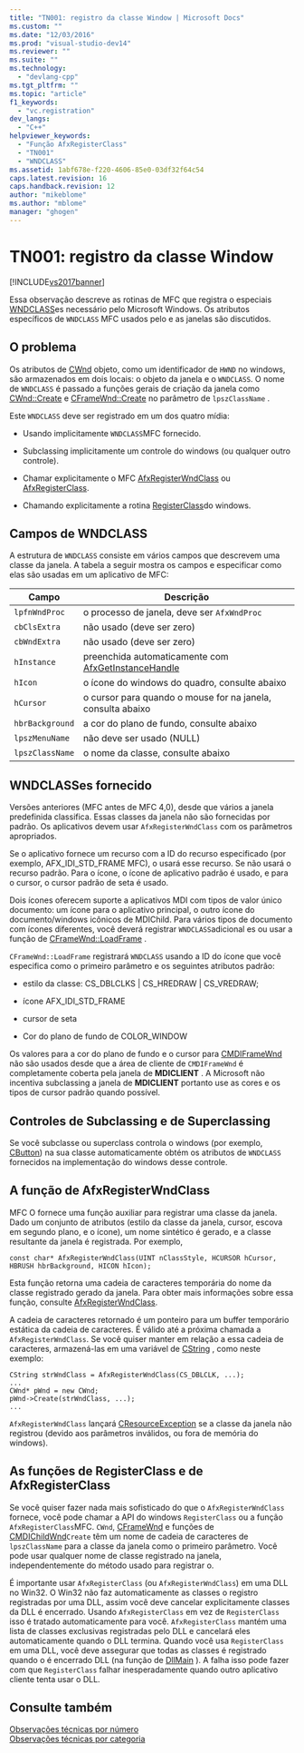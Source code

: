 ```yaml
---
title: "TN001: registro da classe Window | Microsoft Docs"
ms.custom: ""
ms.date: "12/03/2016"
ms.prod: "visual-studio-dev14"
ms.reviewer: ""
ms.suite: ""
ms.technology: 
  - "devlang-cpp"
ms.tgt_pltfrm: ""
ms.topic: "article"
f1_keywords: 
  - "vc.registration"
dev_langs: 
  - "C++"
helpviewer_keywords: 
  - "Função AfxRegisterClass"
  - "TN001"
  - "WNDCLASS"
ms.assetid: 1abf678e-f220-4606-85e0-03df32f64c54
caps.latest.revision: 16
caps.handback.revision: 12
author: "mikeblome"
ms.author: "mblome"
manager: "ghogen"
---
```

# TN001: registro da classe Window
[!INCLUDE[vs2017banner](../assembler/inline/includes/vs2017banner.md)]

Essa observação descreve as rotinas de MFC que registra o especiais [WNDCLASS](http://msdn.microsoft.com/library/windows/desktop/ms633576)es necessário pelo Microsoft Windows.  Os atributos específicos de `WNDCLASS` MFC usados pelo e as janelas são discutidos.  
  
## O problema  
 Os atributos de [CWnd](../Topic/CWnd%20Class.md) objeto, como um identificador de `HWND` no windows, são armazenados em dois locais: o objeto da janela e o `WNDCLASS`.  O nome de `WNDCLASS` é passado a funções gerais de criação da janela como [CWnd::Create](../Topic/CWnd::Create.md) e [CFrameWnd::Create](../Topic/CFrameWnd::Create.md) no parâmetro de `lpszClassName` .  
  
 Este `WNDCLASS` deve ser registrado em um dos quatro mídia:  
  
-   Usando implicitamente `WNDCLASS`MFC fornecido.  
  
-   Subclassing implicitamente um controle do windows \(ou qualquer outro controle\).  
  
-   Chamar explicitamente o MFC [AfxRegisterWndClass](../Topic/AfxRegisterWndClass.md) ou [AfxRegisterClass](../Topic/AfxRegisterClass.md).  
  
-   Chamando explicitamente a rotina [RegisterClass](http://msdn.microsoft.com/library/windows/desktop/ms633586)do windows.  
  
## Campos de WNDCLASS  
 A estrutura de `WNDCLASS` consiste em vários campos que descrevem uma classe da janela.  A tabela a seguir mostra os campos e especificar como elas são usadas em um aplicativo de MFC:  
  
|Campo|Descrição|  
|-----------|---------------|  
|`lpfnWndProc`|o processo de janela, deve ser `AfxWndProc`|  
|`cbClsExtra`|não usado \(deve ser zero\)|  
|`cbWndExtra`|não usado \(deve ser zero\)|  
|`hInstance`|preenchida automaticamente com [AfxGetInstanceHandle](../Topic/AfxGetInstanceHandle.md)|  
|`hIcon`|o ícone do windows do quadro, consulte abaixo|  
|`hCursor`|o cursor para quando o mouse for na janela, consulta abaixo|  
|`hbrBackground`|a cor do plano de fundo, consulte abaixo|  
|`lpszMenuName`|não deve ser usado \(NULL\)|  
|`lpszClassName`|o nome da classe, consulte abaixo|  
  
## WNDCLASSes fornecido  
 Versões anteriores \(MFC antes de MFC 4,0\), desde que vários a janela predefinida classifica.  Essas classes da janela não são fornecidas por padrão.  Os aplicativos devem usar `AfxRegisterWndClass` com os parâmetros apropriados.  
  
 Se o aplicativo fornece um recurso com a ID do recurso especificado \(por exemplo, AFX\_IDI\_STD\_FRAME MFC\), o usará esse recurso.  Se não usará o recurso padrão.  Para o ícone, o ícone de aplicativo padrão é usado, e para o cursor, o cursor padrão de seta é usado.  
  
 Dois ícones oferecem suporte a aplicativos MDI com tipos de valor único documento: um ícone para o aplicativo principal, o outro ícone do documento\/windows icônicos de MDIChild.  Para vários tipos de documento com ícones diferentes, você deverá registrar `WNDCLASS`adicional es ou usar a função de [CFrameWnd::LoadFrame](../Topic/CFrameWnd::LoadFrame.md) .  
  
 `CFrameWnd::LoadFrame` registrará `WNDCLASS` usando a ID do ícone que você especifica como o primeiro parâmetro e os seguintes atributos padrão:  
  
-   estilo da classe: CS\_DBLCLKS &#124; CS\_HREDRAW &#124; CS\_VREDRAW;  
  
-   ícone AFX\_IDI\_STD\_FRAME  
  
-   cursor de seta  
  
-   Cor do plano de fundo de COLOR\_WINDOW  
  
 Os valores para a cor do plano de fundo e o cursor para [CMDIFrameWnd](../mfc/reference/cmdiframewnd-class.md) não são usados desde que a área de cliente de `CMDIFrameWnd` é completamente coberta pela janela de **MDICLIENT** .  A Microsoft não incentiva subclassing a janela de **MDICLIENT** portanto use as cores e os tipos de cursor padrão quando possível.  
  
## Controles de Subclassing e de Superclassing  
 Se você subclasse ou superclass controla o windows \(por exemplo, [CButton](../mfc/reference/cbutton-class.md)\) na sua classe automaticamente obtém os atributos de `WNDCLASS` fornecidos na implementação do windows desse controle.  
  
## A função de AfxRegisterWndClass  
 MFC O fornece uma função auxiliar para registrar uma classe da janela.  Dado um conjunto de atributos \(estilo da classe da janela, cursor, escova em segundo plano, e o ícone\), um nome sintético é gerado, e a classe resultante da janela é registrada.  Por exemplo,  
  
```  
const char* AfxRegisterWndClass(UINT nClassStyle, HCURSOR hCursor, HBRUSH hbrBackground, HICON hIcon);  
```  
  
 Esta função retorna uma cadeia de caracteres temporária do nome da classe registrado gerado da janela.  Para obter mais informações sobre essa função, consulte [AfxRegisterWndClass](../Topic/AfxRegisterWndClass.md).  
  
 A cadeia de caracteres retornado é um ponteiro para um buffer temporário estática da cadeia de caracteres.  É válido até a próxima chamada a `AfxRegisterWndClass`.  Se você quiser manter em relação a essa cadeia de caracteres, armazená\-las em uma variável de [CString](../atl-mfc-shared/using-cstring.md) , como neste exemplo:  
  
```  
CString strWndClass = AfxRegisterWndClass(CS_DBLCLK, ...);  
...  
CWnd* pWnd = new CWnd;  
pWnd->Create(strWndClass, ...);  
...  
```  
  
 `AfxRegisterWndClass` lançará [CResourceException](../mfc/reference/cresourceexception-class.md) se a classe da janela não registrou \(devido aos parâmetros inválidos, ou fora de memória do windows\).  
  
## As funções de RegisterClass e de AfxRegisterClass  
 Se você quiser fazer nada mais sofisticado do que o `AfxRegisterWndClass` fornece, você pode chamar a API do windows `RegisterClass` ou a função `AfxRegisterClass`MFC.  `CWnd`, [CFrameWnd](../mfc/reference/cframewnd-class.md) e funções de [CMDIChildWnd](../mfc/reference/cmdichildwnd-class.md)`Create` têm um nome de cadeia de caracteres de `lpszClassName` para a classe da janela como o primeiro parâmetro.  Você pode usar qualquer nome de classe registrado na janela, independentemente do método usado para registrar o.  
  
 É importante usar `AfxRegisterClass` \(ou `AfxRegisterWndClass`\) em uma DLL no Win32.  O Win32 não faz automaticamente as classes o registro registradas por uma DLL, assim você deve cancelar explicitamente classes da DLL é encerrado.  Usando `AfxRegisterClass` em vez de `RegisterClass` isso é tratado automaticamente para você.  `AfxRegisterClass` mantém uma lista de classes exclusivas registradas pelo DLL e cancelará eles automaticamente quando o DLL termina.  Quando você usa `RegisterClass` em uma DLL, você deve assegurar que todas as classes é registrado quando o é encerrado DLL \(na função de [DllMain](http://msdn.microsoft.com/library/windows/desktop/ms682583) \).  A falha isso pode fazer com que `RegisterClass` falhar inesperadamente quando outro aplicativo cliente tenta usar o DLL.  
  
## Consulte também  
 [Observações técnicas por número](../mfc/technical-notes-by-number.md)   
 [Observações técnicas por categoria](../mfc/technical-notes-by-category.md)